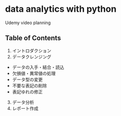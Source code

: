 # data analytics with python
Udemy video planning

## Table of Contents
1. イントロダクション
2. データクレンジング
- データの入手・結合・読込
- 欠損値・異常値の処理
- データ型の変更
- 不要な表記の削除
- 表記ゆれの修正
3. データ分析
4. レポート作成
